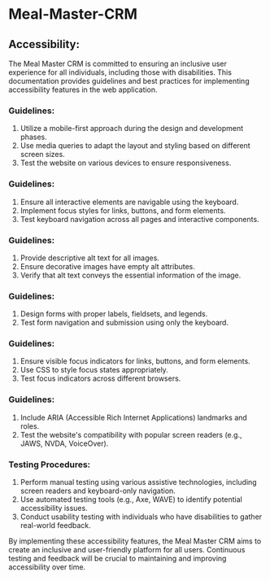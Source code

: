 # Meal-Master-CRM
## Accessibility:

<!-- Introduction -->

The Meal Master CRM is committed to ensuring an inclusive user experience for all individuals, including those with disabilities. This documentation provides guidelines and best practices for implementing accessibility features in the web application.

<!-- Responsive Design -->
### Guidelines:

1. Utilize a mobile-first approach during the design and development phases.
2. Use media queries to adapt the layout and styling based on different screen sizes.
3. Test the website on various devices to ensure responsiveness.

<!-- Keyboard Navigation -->
### Guidelines:

1. Ensure all interactive elements are navigable using the keyboard.
2. Implement focus styles for links, buttons, and form elements.
3. Test keyboard navigation across all pages and interactive components.

<!-- Alt Text for Images -->
### Guidelines:

1. Provide descriptive alt text for all images.
2. Ensure decorative images have empty alt attributes.
3. Verify that alt text conveys the essential information of the image.

<!-- Accessible Forms -->
### Guidelines:

1. Design forms with proper labels, fieldsets, and legends.
2. Test form navigation and submission using only the keyboard.

<!-- Focus Indicators -->
### Guidelines:

1. Ensure visible focus indicators for links, buttons, and form elements.
2. Use CSS to style focus states appropriately.
3. Test focus indicators across different browsers.

<!-- Screen Reader Compatibility -->
### Guidelines:

1. Include ARIA (Accessible Rich Internet Applications) landmarks and roles.
2. Test the website's compatibility with popular screen readers (e.g., JAWS, NVDA, VoiceOver).

<!-- Testing Procedures -->
### Testing Procedures:

1. Perform manual testing using various assistive technologies, including screen readers and keyboard-only navigation.
2. Use automated testing tools (e.g., Axe, WAVE) to identify potential accessibility issues.
3. Conduct usability testing with individuals who have disabilities to gather real-world feedback.

<!-- Conclusion -->

By implementing these accessibility features, the Meal Master CRM aims to create an inclusive and user-friendly platform for all users. Continuous testing and feedback will be crucial to maintaining and improving accessibility over time.
